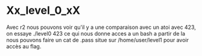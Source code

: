 # Xx_level_0_xX

Avec r2 nous pouvons voir qu'il y a une comparaison avec un atoi avec 423, on essaye ./level0 423 ce qui nous donne acces a un bash a partir de la nous pouvons faire un cat de .pass situe sur /home/user/level1 pour avoir accès au flag.
